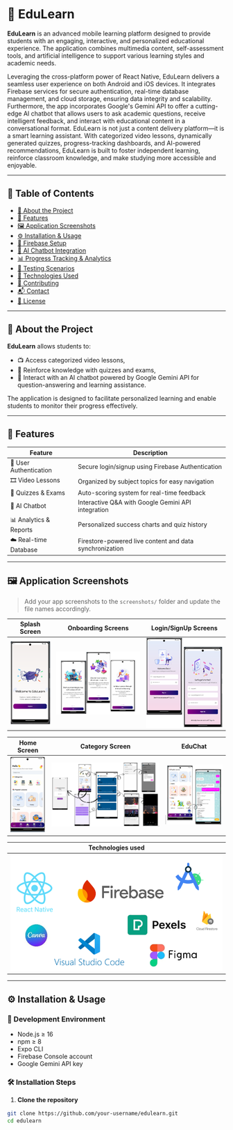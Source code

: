 # 📱 EduLearn

**EduLearn** is an advanced mobile learning platform designed to provide students with an engaging, interactive, and personalized educational experience. The application combines multimedia content, self-assessment tools, and artificial intelligence to support various learning styles and academic needs.

Leveraging the cross-platform power of React Native, EduLearn delivers a seamless user experience on both Android and iOS devices. It integrates Firebase services for secure authentication, real-time database management, and cloud storage, ensuring data integrity and scalability. Furthermore, the app incorporates Google's Gemini API to offer a cutting-edge AI chatbot that allows users to ask academic questions, receive intelligent feedback, and interact with educational content in a conversational format.
EduLearn is not just a content delivery platform—it is a smart learning assistant. With categorized video lessons, dynamically generated quizzes, progress-tracking dashboards, and AI-powered recommendations, EduLearn is built to foster independent learning, reinforce classroom knowledge, and make studying more accessible and enjoyable.


---

## 🧠 Table of Contents

- [📌 About the Project](#-about-the-project)
- [🚀 Features](#-features)
- [🖼️ Application Screenshots](#-application-screenshots)
- [⚙️ Installation & Usage](#-installation--usage)
- [🔐 Firebase Setup](#-firebase-setup)
- [🤖 AI Chatbot Integration](#-ai-chatbot-integration)
- [📊 Progress Tracking & Analytics](#-progress-tracking--analytics)
- [🧪 Testing Scenarios](#-testing-scenarios)
- [🧰 Technologies Used](#-technologies-used)
- [🙌 Contributing](#-contributing)
- [📬 Contact](#-contact)
- [📄 License](#-license)

---

## 📌 About the Project

**EduLearn** allows students to:

- 📺 Access categorized video lessons,
- 📝 Reinforce knowledge with quizzes and exams,
- 💬 Interact with an AI chatbot powered by Google Gemini API for question-answering and learning assistance.

The application is designed to facilitate personalized learning and enable students to monitor their progress effectively.

---

## 🚀 Features

| Feature                   | Description |
|---------------------------|-------------|
| 🔐 User Authentication    | Secure login/signup using Firebase Authentication |
| 🎞️ Video Lessons          | Organized by subject topics for easy navigation |
| 🧠 Quizzes & Exams        | Auto-scoring system for real-time feedback |
| 💬 AI Chatbot             | Interactive Q&A with Google Gemini API integration |
| 📊 Analytics & Reports    | Personalized success charts and quiz history |
| ☁️ Real-time Database     | Firestore-powered live content and data synchronization |

---

## 🖼️ Application Screenshots

> Add your app screenshots to the `screenshots/` folder and update the file names accordingly.

| Splash Screen | Onboarding Screens | Login/SignUp Screens |
|-------------|--------------|-------------|
| ![Home](screenshots/splash.png) | ![Onboarding Screens ](screenshots/tanıtım.png) | ![Login/SignUp Screens ](screenshots/sign.png) |

| Home Screen | Category Screen | EduChat |
|------------|--------------|-----------|
| ![Home Screen](screenshots/home.png) | ![Category Screen](screenshots/genel.png) | ![EduChat](screenshots/chat.png) 

|Technologies used    |
|---------------------|
| ![Technologies used](screenshots/teknoloji.png) |

---

## ⚙️ Installation & Usage

### 🔧 Development Environment

- Node.js ≥ 16
- npm ≥ 8
- Expo CLI
- Firebase Console account
- Google Gemini API key

### 🛠️ Installation Steps

1. **Clone the repository**
```bash
git clone https://github.com/your-username/edulearn.git
cd edulearn
